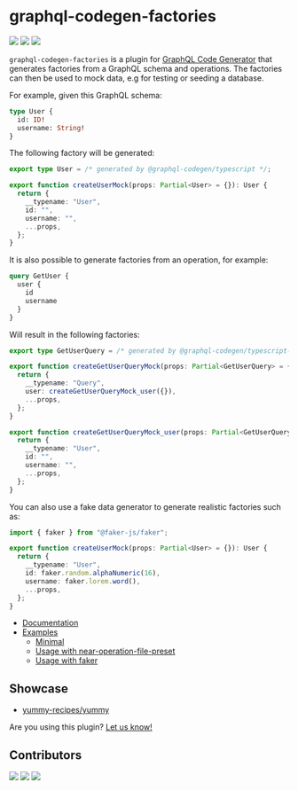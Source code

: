 # graphql-codegen-factories

![](https://img.shields.io/github/license/zhouzi/graphql-codegen-factories?style=for-the-badge) ![](https://img.shields.io/github/workflow/status/zhouzi/graphql-codegen-factories/CI/main?style=for-the-badge) ![](https://img.shields.io/npm/v/graphql-codegen-factories?style=for-the-badge)

`graphql-codegen-factories` is a plugin for [GraphQL Code Generator](https://www.graphql-code-generator.com/) that generates factories from a GraphQL schema and operations.
The factories can then be used to mock data, e.g for testing or seeding a database.

For example, given this GraphQL schema:

```graphql
type User {
  id: ID!
  username: String!
}
```

The following factory will be generated:

```typescript
export type User = /* generated by @graphql-codegen/typescript */;

export function createUserMock(props: Partial<User> = {}): User {
  return {
    __typename: "User",
    id: "",
    username: "",
    ...props,
  };
}
```

It is also possible to generate factories from an operation, for example:

```graphql
query GetUser {
  user {
    id
    username
  }
}
```

Will result in the following factories:

```typescript
export type GetUserQuery = /* generated by @graphql-codegen/typescript-operations */;

export function createGetUserQueryMock(props: Partial<GetUserQuery> = {}): GetUserQuery {
  return {
    __typename: "Query",
    user: createGetUserQueryMock_user({}),
    ...props,
  };
}

export function createGetUserQueryMock_user(props: Partial<GetUserQuery["user"]> = {}): GetUserQuery["user"] {
  return {
    __typename: "User",
    id: "",
    username: "",
    ...props,
  };
}
```

You can also use a fake data generator to generate realistic factories such as:

```typescript
import { faker } from "@faker-js/faker";

export function createUserMock(props: Partial<User> = {}): User {
  return {
    __typename: "User",
    id: faker.random.alphaNumeric(16),
    username: faker.lorem.word(),
    ...props,
  };
}
```

- [Documentation](https://gabinaureche.com/graphql-codegen-factories/)
- [Examples](https://github.com/zhouzi/graphql-codegen-factories/tree/main/examples)
  - [Minimal](https://stackblitz.com/github/zhouzi/graphql-codegen-factories/tree/main/examples/minimal)
  - [Usage with near-operation-file-preset](https://stackblitz.com/github/zhouzi/graphql-codegen-factories/tree/main/examples/usage-with-near-operation-file-preset)
  - [Usage with faker](https://stackblitz.com/github/zhouzi/graphql-codegen-factories/tree/main/examples/usage-with-faker)

## Showcase

- [yummy-recipes/yummy](https://github.com/yummy-recipes/yummy)

Are you using this plugin? [Let us know!](https://github.com/zhouzi/graphql-codegen-factories/issues/new)

## Contributors

[![](https://github.com/zhouzi.png?size=50)](https://github.com/zhouzi)
[![](https://github.com/ertrzyiks.png?size=50)](https://github.com/ertrzyiks)
[![](https://github.com/jongbelegen.png?size=50)](https://github.com/jongbelegen)